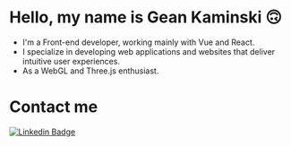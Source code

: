 # Hello, my name is Gean Kaminski 🙃

* I'm a Front-end developer, working mainly with Vue and React.
* I specialize in developing web applications and websites that deliver intuitive user experiences.
* As a WebGL and Three.js enthusiast.

<!-- ![](https://visitor-badge.laobi.icu/badge?page_id=geankaminski.geankaminski) -->
<!-- ![GitHub stats](https://github-readme-stats.vercel.app/api?username=geankaminski&show_icons=true&theme=tokyonight) -->
<!-- ![Top Langs](https://github-readme-stats.vercel.app/api/top-langs/?username=geankaminski&theme=tokyonight) -->
 

# Contact me
[![Linkedin Badge](https://img.shields.io/badge/-LinkedIn-blue?style=flat-square&logo=Linkedin&logoColor=white&link=https://www.linkedin.com/in/gean-kaminski-2a9930b0)](https://www.linkedin.com/in/gean-kaminski-2a9930b0)





